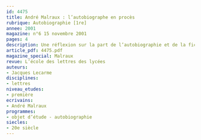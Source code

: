 ```yaml
---
id: 4475
title: André Malraux : l’autobiographe en procès
rubrique: Autobiographie [1re]
annee: 2001
magazine: n°6 15 novembre 2001
pages: 4
description: Une réflexion sur la part de l’autobiographie et de la fiction chez Malraux…
article_pdf: 4475.pdf
magazine_special: Malraux
revue: L’école des lettres des lycées
auteurs:
- Jacques Lecarme
disciplines:
- lettres
niveau_etudes:
- première
ecrivains:
- André Malraux
programmes:
- objet d’étude - autobiographie
siecles:
- 20e siècle
---
```

